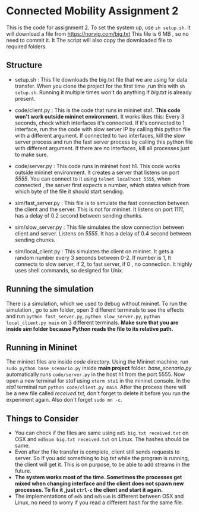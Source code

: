 # Connected Mobility Assignment 2

This is the code for assignment 2. To set the system up, use `sh setup.sh`. It will download a file from <https://norvig.com/big.txt> This file is 6 MB , so no need to commit it. It The script will also copy the downloaded file to required folders.

## Structure
- setup.sh : This file downloads the big.txt file that we are using for data transfer. When you clone the project for the first time ,run this with `sh setup.sh`. Running it multiple times won't do anything if *big.txt* is already present.

- code/client.py : This is the code that runs in mininet sta1. **This code won't work outside mininet environment.** It works likes this: Every 3 seconds, check which interfaces it's connected. If it's connected to 1 interface, run the the code with slow server IP by calling this python file with a different argument. If connected to two interfaces, kill the slow server process and run the fast server process by calling this python file with different argument. If there are no interfaces, kill all processes just to make sure.  

- code/server.py : This code runs in mininet host h1. This code works outside mininet environment. It creates a server that listens on port *5555*. You can connect to it using `telnet localhost 5555`, when connected , the server first expects a number, which states which from which byte of the file it should start sending. 

- sim/fast_server.py : This file is to simulate the fast connection between the client and the server. This is not for mininet. It listens on port *1111*, has a delay of 0.2 second between sending chunks.

- sim/slow_server.py : This file simulates the slow connection between client and server. Listens on *5555*. It has a delay of 0.4 second between sending chunks.

- sim/local_client.py : This simulates the client on mininet. It gets a random number every 3 seconds between 0-2. If number is 1, It connects to slow server, if 2, to fast server, if 0 , no connection. It highly uses shell commands, so designed for Unix.
## Running the simulation
There is a simulation, which we used to debug without mininet. To run the simulation , go to *sim* folder, open 3 different terminals to see the effects and run `python fast_server.py`, `python slow_server.py`, `python local_client.py main` on 3 different terminals. **Make sure that you are inside *sim* folder because Python reads the file to its relative path.**

## Running in Mininet
The mininet files are inside *code* directory.
Using the Mininet machine, run `sudo python base_scenario.py` inside **main project** folder. *base_scenario.py* automatically runs `code/server.py` in the host h1 from the port 5555. Now open a new terminal for *sta1* using `xterm sta1` in the mininet console. In the *sta1* terminal run `python code/client.py main`. After the process there will be a new file called *received.txt*, don't forget to delete it before you run the experiment again. Also don't forget `sudo mn -c`.

## Things to Consider
- You can check if the files are same using `md5 big.txt received.txt` on OSX and `md5sum big.txt received.txt` on Linux. The hashes should be same. 
- Even after the file transfer is complete, client still sends requests to server. So If you add something to *big.txt* while the program is running, the client will get it. This is on purpose, to be able to add streams in the future.
- **The system works most of the time. Sometimes the processes get mixed when changing interface and the client does not spawn new processes. To fix it ,just `ctrl-c` the client and start it again.**
- The implementations of `md5` and `md5sum` is different between OSX and Linux, no need to worry if you read a different hash for the same file.
